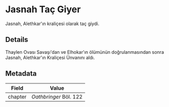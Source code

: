 # Jasnah Taç Giyer
Jasnah, Alethkar'ın kraliçesi olarak taç giydi.

## Details
Thaylen Ovası Savaşı'dan ve Elhokar'ın ölümünün doğrulanmasından sonra Jasnah, Alethkar'ın Kraliçesi Ünvanını aldı.

## Metadata
| Field | Value |
| ----- | ----- |
| chapter | *Oathbringer* Böl. 122 |
